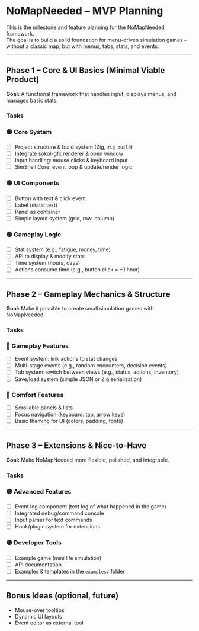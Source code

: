 # NoMapNeeded – MVP Planning

This is the milestone and feature planning for the NoMapNeeded framework.  
The goal is to build a solid foundation for menu-driven simulation games – without a classic map, but with menus, tabs, stats, and events.

---

## Phase 1 – Core & UI Basics (Minimal Viable Product)

**Goal:** A functional framework that handles input, displays menus, and manages basic stats.

### Tasks

### 🟢 Core System
- [ ] Project structure & build system (Zig, `zig build`)
- [ ] Integrate sokol-gfx renderer & open window
- [ ] Input handling: mouse clicks & keyboard input
- [ ] SimShell Core: event loop & update/render logic

### 🟢 UI Components
- [ ] Button with text & click event
- [ ] Label (static text)
- [ ] Panel as container
- [ ] Simple layout system (grid, row, column)

### 🟢 Gameplay Logic
- [ ] Stat system (e.g., fatigue, money, time)
- [ ] API to display & modify stats
- [ ] Time system (hours, days)
- [ ] Actions consume time (e.g., button click = +1 hour)

---

## Phase 2 – Gameplay Mechanics & Structure

**Goal:** Make it possible to create small simulation games with NoMapNeeded.

### Tasks

### 🔵 Gameplay Features
- [ ] Event system: link actions to stat changes
- [ ] Multi-stage events (e.g., random encounters, decision events)
- [ ] Tab system: switch between views (e.g., status, actions, inventory)
- [ ] Save/load system (simple JSON or Zig serialization)

### 🔵 Comfort Features
- [ ] Scrollable panels & lists
- [ ] Focus navigation (keyboard: tab, arrow keys)
- [ ] Basic theming for UI (colors, padding, fonts)

---

## Phase 3 – Extensions & Nice-to-Have

**Goal:** Make NoMapNeeded more flexible, polished, and integrable.

### Tasks

### 🟣 Advanced Features
- [ ] Event log component (text log of what happened in the game)
- [ ] Integrated debug/command console
- [ ] Input parser for text commands
- [ ] Hook/plugin system for extensions

### 🟣 Developer Tools
- [ ] Example game (mini life simulation)
- [ ] API documentation
- [ ] Examples & templates in the `examples/` folder

---

## Bonus Ideas (optional, future)

- Mouse-over tooltips
- Dynamic UI layouts
- Event editor as external tool
